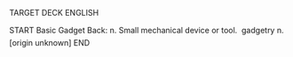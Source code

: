 TARGET DECK
ENGLISH

START
Basic
Gadget
Back: n. Small mechanical device or tool.  gadgetry n. [origin unknown]
END

